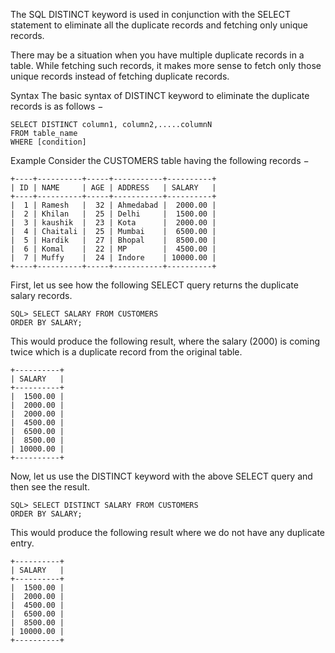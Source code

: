 The SQL DISTINCT keyword is used in conjunction with the SELECT statement to eliminate all the duplicate records and fetching only unique records.

There may be a situation when you have multiple duplicate records in a table. While fetching such records, it makes more sense to fetch only those unique records instead of fetching duplicate records.

Syntax
The basic syntax of DISTINCT keyword to eliminate the duplicate records is as follows −

    SELECT DISTINCT column1, column2,.....columnN 
    FROM table_name
    WHERE [condition]
Example
Consider the CUSTOMERS table having the following records −

    +----+----------+-----+-----------+----------+
    | ID | NAME     | AGE | ADDRESS   | SALARY   |
    +----+----------+-----+-----------+----------+
    |  1 | Ramesh   |  32 | Ahmedabad |  2000.00 |
    |  2 | Khilan   |  25 | Delhi     |  1500.00 |
    |  3 | kaushik  |  23 | Kota      |  2000.00 |
    |  4 | Chaitali |  25 | Mumbai    |  6500.00 |
    |  5 | Hardik   |  27 | Bhopal    |  8500.00 |
    |  6 | Komal    |  22 | MP        |  4500.00 |
    |  7 | Muffy    |  24 | Indore    | 10000.00 |
    +----+----------+-----+-----------+----------+
First, let us see how the following SELECT query returns the duplicate salary records.

    SQL> SELECT SALARY FROM CUSTOMERS
    ORDER BY SALARY;
This would produce the following result, where the salary (2000) is coming twice which is a duplicate record from the original table.

    +----------+
    | SALARY   |
    +----------+
    |  1500.00 |
    |  2000.00 |
    |  2000.00 |
    |  4500.00 |
    |  6500.00 |
    |  8500.00 |
    | 10000.00 |
    +----------+
Now, let us use the DISTINCT keyword with the above SELECT query and then see the result.

    SQL> SELECT DISTINCT SALARY FROM CUSTOMERS
    ORDER BY SALARY;
This would produce the following result where we do not have any duplicate entry.

    +----------+
    | SALARY   |
    +----------+
    |  1500.00 |
    |  2000.00 |
    |  4500.00 |
    |  6500.00 |
    |  8500.00 |
    | 10000.00 |
    +----------+
